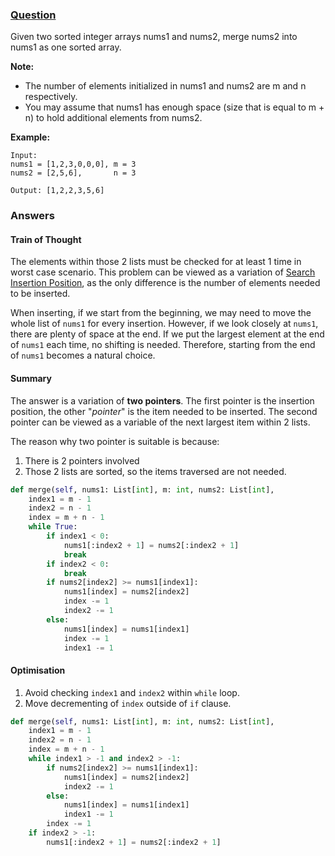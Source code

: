 ### [Question](http://leetcode.com/problems/merge-sorted-array/)

Given two sorted integer arrays nums1 and nums2, merge nums2 into nums1 as one sorted array.

**Note:**

- The number of elements initialized in nums1 and nums2 are m and n respectively.
- You may assume that nums1 has enough space (size that is equal to m + n) to hold additional elements from nums2.

**Example:**

```
Input:
nums1 = [1,2,3,0,0,0], m = 3
nums2 = [2,5,6],       n = 3

Output: [1,2,2,3,5,6]
```

### Answers

#### Train of Thought

The elements within those 2 lists must be checked for at least 1 time in worst case scenario. This problem can be viewed
as a variation of [Search Insertion Position](../Search_Insert_Position/), as the only difference is the number of
elements needed to be inserted.

When inserting, if we start from the beginning, we may need to move the whole list of `nums1` for every insertion.
However, if we look closely at `nums1`, there are plenty of space at the end. If we put the largest element at the end
of `nums1` each time, no shifting is needed. Therefore, starting from the end of `nums1` becomes a natural choice.

#### Summary

The answer is a variation of **two pointers**. The first pointer is the insertion position, the other "_pointer_" is the
item needed to be inserted. The second pointer can be viewed as a variable of the next largest item within 2 lists.

The reason why two pointer is suitable is because:

1. There is 2 pointers involved
2. Those 2 lists are sorted, so the items traversed are not needed.

```python
def merge(self, nums1: List[int], m: int, nums2: List[int],
    index1 = m - 1
    index2 = n - 1
    index = m + n - 1
    while True:
        if index1 < 0:
            nums1[:index2 + 1] = nums2[:index2 + 1]
            break
        if index2 < 0:
            break
        if nums2[index2] >= nums1[index1]:
            nums1[index] = nums2[index2]
            index -= 1
            index2 -= 1
        else:
            nums1[index] = nums1[index1]
            index -= 1
            index1 -= 1
```

#### Optimisation

1. Avoid checking `index1` and `index2` within `while` loop.
2. Move decrementing of `index` outside of `if` clause.

```python
def merge(self, nums1: List[int], m: int, nums2: List[int],
    index1 = m - 1
    index2 = n - 1
    index = m + n - 1
    while index1 > -1 and index2 > -1:
        if nums2[index2] >= nums1[index1]:
            nums1[index] = nums2[index2]
            index2 -= 1
        else:
            nums1[index] = nums1[index1]
            index1 -= 1
        index -= 1
    if index2 > -1:
        nums1[:index2 + 1] = nums2[:index2 + 1]
```
